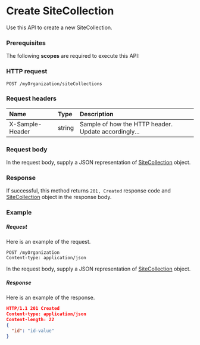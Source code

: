 # Create SiteCollection

Use this API to create a new SiteCollection.
### Prerequisites
The following **scopes** are required to execute this API: 
### HTTP request
<!-- { "blockType": "ignored" } -->
```http
POST /myOrganization/siteCollections

```
### Request headers
| Name       | Type | Description|
|:---------------|:--------|:----------|
| X-Sample-Header  | string  | Sample of how the HTTP header. Update accordingly...|

### Request body
In the request body, supply a JSON representation of [SiteCollection](../resources/sitecollection.md) object.


### Response
If successful, this method returns `201, Created` response code and [SiteCollection](../resources/sitecollection.md) object in the response body.

### Example
##### Request
Here is an example of the request.
<!-- {
  "blockType": "request",
  "name": "create_sitecollection_from_myorganization"
}-->
```http
POST /myOrganization
Content-type: application/json
```
In the request body, supply a JSON representation of [SiteCollection](../resources/sitecollection.md) object.
##### Response
Here is an example of the response.
<!-- {
  "blockType": "response",
  "truncated": false,
  "@odata.type": "sitecollection"
} -->
```json
HTTP/1.1 201 Created
Content-type: application/json
Content-length: 22
{
  "id": "id-value"
}
```

<!-- uuid: 4d518118-2e8a-45d1-81ab-008041df01c7
2015-10-16 09:51:11 UTC -->
<!-- {
  "type": "#page.annotation",
  "description": "Create SiteCollection",
  "keywords": "",
  "section": "documentation",
  "tocPath": ""
}-->